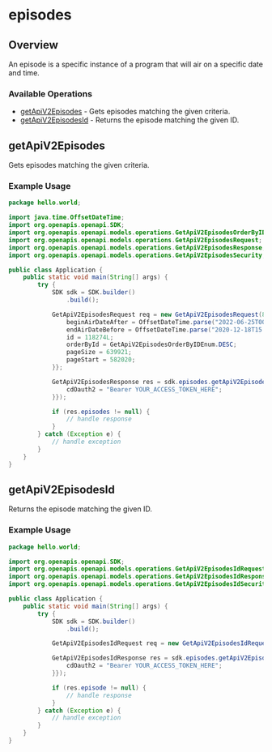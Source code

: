 # episodes

## Overview

An episode is a specific instance of a program that will air on a specific date and time.

### Available Operations

* [getApiV2Episodes](#getapiv2episodes) - Gets episodes matching the given criteria.
* [getApiV2EpisodesId](#getapiv2episodesid) - Returns the episode matching the given ID.

## getApiV2Episodes

Gets episodes matching the given criteria.

### Example Usage

```java
package hello.world;

import java.time.OffsetDateTime;
import org.openapis.openapi.SDK;
import org.openapis.openapi.models.operations.GetApiV2EpisodesOrderByIDEnum;
import org.openapis.openapi.models.operations.GetApiV2EpisodesRequest;
import org.openapis.openapi.models.operations.GetApiV2EpisodesResponse;
import org.openapis.openapi.models.operations.GetApiV2EpisodesSecurity;

public class Application {
    public static void main(String[] args) {
        try {
            SDK sdk = SDK.builder()
                .build();

            GetApiV2EpisodesRequest req = new GetApiV2EpisodesRequest(800911L) {{
                beginAirDateAfter = OffsetDateTime.parse("2022-06-25T00:37:01.696Z");
                endAirDateBefore = OffsetDateTime.parse("2020-12-18T15:02:44.758Z");
                id = 118274L;
                orderById = GetApiV2EpisodesOrderByIDEnum.DESC;
                pageSize = 639921;
                pageStart = 582020;
            }};            

            GetApiV2EpisodesResponse res = sdk.episodes.getApiV2Episodes(req, new GetApiV2EpisodesSecurity("fugit") {{
                cdOauth2 = "Bearer YOUR_ACCESS_TOKEN_HERE";
            }});

            if (res.episodes != null) {
                // handle response
            }
        } catch (Exception e) {
            // handle exception
        }
    }
}
```

## getApiV2EpisodesId

Returns the episode matching the given ID.

### Example Usage

```java
package hello.world;

import org.openapis.openapi.SDK;
import org.openapis.openapi.models.operations.GetApiV2EpisodesIdRequest;
import org.openapis.openapi.models.operations.GetApiV2EpisodesIdResponse;
import org.openapis.openapi.models.operations.GetApiV2EpisodesIdSecurity;

public class Application {
    public static void main(String[] args) {
        try {
            SDK sdk = SDK.builder()
                .build();

            GetApiV2EpisodesIdRequest req = new GetApiV2EpisodesIdRequest(537373L);            

            GetApiV2EpisodesIdResponse res = sdk.episodes.getApiV2EpisodesId(req, new GetApiV2EpisodesIdSecurity("hic") {{
                cdOauth2 = "Bearer YOUR_ACCESS_TOKEN_HERE";
            }});

            if (res.episode != null) {
                // handle response
            }
        } catch (Exception e) {
            // handle exception
        }
    }
}
```
